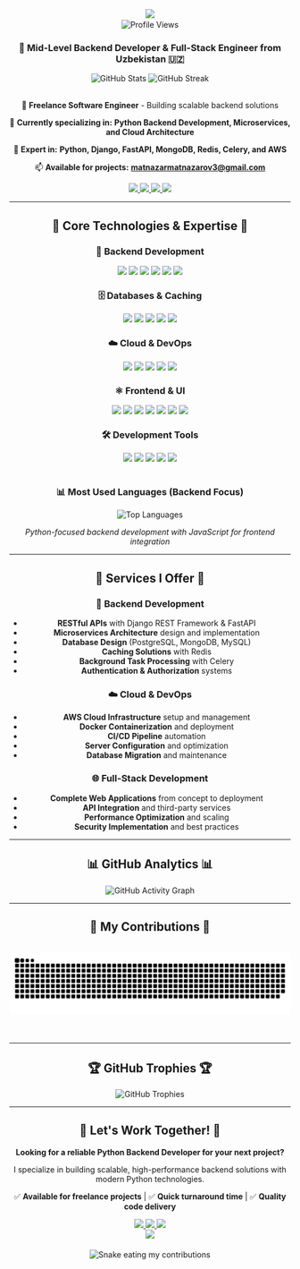 <div align="center">
  <img src="https://readme-typing-svg.herokuapp.com/?font=Righteous&size=35&center=true&vCenter=true&width=500&height=70&duration=4000&lines=Hi+There!+👋;+I'm+Matnazar!;+Python+Backend+Developer;+Freelance+Software+Engineer;+Welcome+to+my+profile!;" />
</div>

<div align="center">
  <img src="https://komarev.com/ghpvc/?username=Matnazar-Matnazarov&style=flat-square&color=blue&label=PROFILE+VIEWS" alt="Profile Views" />
</div>

<h3 align="center">🐍 Mid-Level Backend Developer & Full-Stack Engineer from Uzbekistan 🇺🇿</h3>

<div align="center">  <img src="https://github-readme-stats.vercel.app/api?username=Matnazar-Matnazarov&show_icons=true&theme=radical" alt="GitHub Stats" />
  <img src="https://github-readme-streak-stats.herokuapp.com/?user=Matnazar-Matnazarov&theme=radical" alt="GitHub Streak" />
</div>  

<br/>

<div align="center">
 
 🔭 **Freelance Software Engineer** - Building scalable backend solutions
 
 🌱 **Currently specializing in:** **Python Backend Development, Microservices, and Cloud Architecture**
 
 💬 **Expert in:** **Python, Django, FastAPI, MongoDB, Redis, Celery, and AWS**
 
 📫 **Available for projects:** **matnazarmatnazarov3@gmail.com**

 </div>
 
<div align="center"> 
  <a href="mailto:matnazarmatnazarov3@gmail.com" target="_blank">
    <img src="https://img.shields.io/badge/Gmail-333333?style=for-the-badge&logo=gmail&logoColor=red" />
  </a>
  <a href="https://www.linkedin.com/in/matnazar-matnazarov-73679b275/" target="_blank">
    <img src="https://img.shields.io/badge/LinkedIn-0077B5?style=for-the-badge&logo=linkedin&logoColor=white" />
  </a>  
  <a href="https://t.me/Matnazarov04" target="_blank">
    <img src="https://img.shields.io/badge/Telegram-2CA5E0?style=for-the-badge&logo=telegram&logoColor=white" />
  </a>
  <a href="https://github.com/Matnazar-Matnazarov" target="_blank">
    <img src="https://img.shields.io/badge/GitHub-100000?style=for-the-badge&logo=github&logoColor=white" />
  </a>
</div>

<hr/>

<h2 align="center">🚀 Core Technologies & Expertise 🚀</h2>

<div align="center">
  <h3>🐍 Backend Development</h3>
  <img src="https://img.shields.io/badge/Python-3776AB?style=for-the-badge&logo=python&logoColor=white" />
  <img src="https://img.shields.io/badge/Django-092E20?style=for-the-badge&logo=django&logoColor=white" />
  <img src="https://img.shields.io/badge/Django_REST-092E20?style=for-the-badge&logo=django&logoColor=white" />
  <img src="https://img.shields.io/badge/FastAPI-009688?style=for-the-badge&logo=fastapi&logoColor=white" />
  <img src="https://img.shields.io/badge/Flask-000000?style=for-the-badge&logo=flask&logoColor=white" />
  <img src="https://img.shields.io/badge/Celery-37814A?style=for-the-badge&logo=celery&logoColor=white" />
</div>

<div align="center">
  <h3>🗄️ Databases & Caching</h3>
  <img src="https://img.shields.io/badge/PostgreSQL-316192?style=for-the-badge&logo=postgresql&logoColor=white" />
  <img src="https://img.shields.io/badge/MongoDB-4EA94B?style=for-the-badge&logo=mongodb&logoColor=white" />
  <img src="https://img.shields.io/badge/MySQL-00000F?style=for-the-badge&logo=mysql&logoColor=white" />
  <img src="https://img.shields.io/badge/Redis-DC382D?style=for-the-badge&logo=redis&logoColor=white" />
  <img src="https://img.shields.io/badge/SQLite-07405E?style=for-the-badge&logo=sqlite&logoColor=white" />
</div>

<div align="center">
  <h3>☁️ Cloud & DevOps</h3>
  <img src="https://img.shields.io/badge/AWS-232F3E?style=for-the-badge&logo=amazon-aws&logoColor=white" />
  <img src="https://img.shields.io/badge/Docker-2496ED?style=for-the-badge&logo=docker&logoColor=white" />
  <img src="https://img.shields.io/badge/Git-F05032?style=for-the-badge&logo=git&logoColor=white" />
  <img src="https://img.shields.io/badge/GitHub-100000?style=for-the-badge&logo=github&logoColor=white" />
  <img src="https://img.shields.io/badge/Linux-FCC624?style=for-the-badge&logo=linux&logoColor=black" />
</div>

<div align="center">
  <h3>⚛️ Frontend & UI</h3>
  <img src="https://img.shields.io/badge/React-20232A?style=for-the-badge&logo=react&logoColor=61DAFB" />
  <img src="https://img.shields.io/badge/JavaScript-F7DF1E?style=for-the-badge&logo=javascript&logoColor=black" />
  <img src="https://img.shields.io/badge/TypeScript-007ACC?style=for-the-badge&logo=typescript&logoColor=white" />
  <img src="https://img.shields.io/badge/HTML5-E34F26?style=for-the-badge&logo=html5&logoColor=white" />
  <img src="https://img.shields.io/badge/CSS3-1572B6?style=for-the-badge&logo=css3&logoColor=white" />
  <img src="https://img.shields.io/badge/Tailwind_CSS-38B2AC?style=for-the-badge&logo=tailwind-css&logoColor=white" />
  <img src="https://img.shields.io/badge/Bootstrap-563D7C?style=for-the-badge&logo=bootstrap&logoColor=white" />
</div>

<div align="center">
  <h3>🛠️ Development Tools</h3>
  <img src="https://img.shields.io/badge/VS_Code-007ACC?style=for-the-badge&logo=visual-studio-code&logoColor=white" />
  <img src="https://img.shields.io/badge/PyCharm-000000?style=for-the-badge&logo=pycharm&logoColor=white" />
  <img src="https://img.shields.io/badge/Postman-FF6C37?style=for-the-badge&logo=postman&logoColor=white" />
  <img src="https://img.shields.io/badge/Jupyter-F37626?style=for-the-badge&logo=jupyter&logoColor=white" />
  <img src="https://img.shields.io/badge/Figma-F24E1E?style=for-the-badge&logo=figma&logoColor=white" />
</div>

<br/>

<div align="center">
  <h3>📊 Most Used Languages (Backend Focus)</h3>
  <img src="https://github-readme-stats.vercel.app/api/top-langs/?username=Matnazar-Matnazarov&layout=compact&theme=radical&langs_count=6&hide=html,css&exclude_repo=Matnazar-Matnazarov" alt="Top Languages" />
  <p><em>Python-focused backend development with JavaScript for frontend integration</em></p>
</div>

<hr/>

<h2 align="center">💼 Services I Offer 💼</h2>

<div align="center">
  
### **🔧 Backend Development**
- **RESTful APIs** with Django REST Framework & FastAPI
- **Microservices Architecture** design and implementation
- **Database Design** (PostgreSQL, MongoDB, MySQL)
- **Caching Solutions** with Redis
- **Background Task Processing** with Celery
- **Authentication & Authorization** systems

### **☁️ Cloud & DevOps**
- **AWS Cloud Infrastructure** setup and management
- **Docker Containerization** and deployment
- **CI/CD Pipeline** automation
- **Server Configuration** and optimization
- **Database Migration** and maintenance

### **🌐 Full-Stack Development**
- **Complete Web Applications** from concept to deployment
- **API Integration** and third-party services
- **Performance Optimization** and scaling
- **Security Implementation** and best practices

</div>

<hr/>

<h2 align="center">📊 GitHub Analytics 📊</h2>

<div align="center">
  <img src="https://github-readme-activity-graph.vercel.app/graph?username=Matnazar-Matnazarov&theme=radical&hide_border=true" alt="GitHub Activity Graph" />
</div>

<hr/>

<div align="center">
  <h2>🐍 My Contributions 🐍</h2>
  <br>
  <img alt="snake eating my contributions" src="https://raw.githubusercontent.com/salesp07/salesp07/output/github-contribution-grid-snake.svg" />
  <br/><br/><br/>
</div>

<hr/>

<h2 align="center">🏆 GitHub Trophies 🏆</h2>

<div align="center">
  <img src="https://github-profile-trophy.vercel.app/?username=Matnazar-Matnazarov&theme=radical&no-frame=false&no-bg=true&margin-w=4&rank=SECRET,SSS,SS,S,AAA,AA,A,B,C" alt="GitHub Trophies" />
</div>

<hr/>

<h2 align="center">🤝 Let's Work Together! 🤝</h2>

<div align="center">
  <p><strong>Looking for a reliable Python Backend Developer for your next project?</strong></p>
  <p>I specialize in building scalable, high-performance backend solutions with modern Python technologies.</p>
  <p>✅ <strong>Available for freelance projects</strong> | ✅ <strong>Quick turnaround time</strong> | ✅ <strong>Quality code delivery</strong></p>
  
  <a href="https://www.linkedin.com/in/matnazar-matnazarov-73679b275/">
    <img src="https://img.shields.io/badge/LinkedIn-0077B5?style=for-the-badge&logo=linkedin&logoColor=white" />
  </a>
  <a href="mailto:matnazarmatnazarov3@gmail.com">
    <img src="https://img.shields.io/badge/Gmail-D14836?style=for-the-badge&logo=gmail&logoColor=white" />
  </a>
  <a href="https://t.me/Matnazarov04">
    <img src="https://img.shields.io/badge/Telegram-2CA5E0?style=for-the-badge&logo=telegram&logoColor=white" />
  </a>
</div>

<div align="center">
  <img src="https://readme-typing-svg.herokuapp.com/?font=Righteous&size=25&center=true&vCenter=true&width=500&height=70&duration=4000&lines=Ready+to+build+something+amazing?+🚀;Let's+discuss+your+project!+💬;Thanks+for+visiting!+😊" />
</div>

<br/>

<div align="center">
  <img src="https://github.com/Matnazar-Matnazarov/Matnazar-Matnazarov/blob/output/github-contribution-grid-snake.svg" alt="Snake eating my contributions" />
</div>
